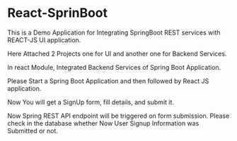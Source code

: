 # React-SprinBoot

This is a Demo Application for Integrating SpringBoot REST services with REACT-JS UI application. 

Here Attached 2 Projects one for UI and another one for Backend Services. 

In react Module, Integrated Backend Services of Spring Boot Application. 

Please Start a Spring Boot Application and then followed by React JS application. 

Now You will get a SignUp form, fill details, and submit it. 

Now Spring REST API endpoint will be triggered on form submission. Please check in the database whether Now User Signup Information was Submitted or not. 

